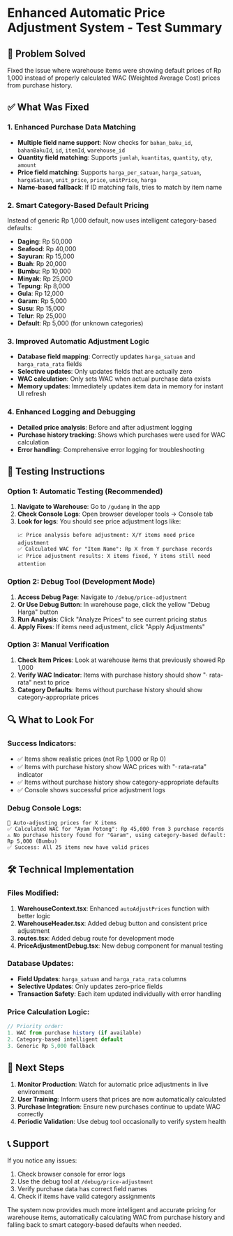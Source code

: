 # Enhanced Automatic Price Adjustment System - Test Summary

## 🎯 Problem Solved
Fixed the issue where warehouse items were showing default prices of Rp 1,000 instead of properly calculated WAC (Weighted Average Cost) prices from purchase history.

## ✅ What Was Fixed

### 1. Enhanced Purchase Data Matching
- **Multiple field name support**: Now checks for `bahan_baku_id`, `bahanBakuId`, `id`, `itemId`, `warehouse_id`
- **Quantity field matching**: Supports `jumlah`, `kuantitas`, `quantity`, `qty`, `amount`
- **Price field matching**: Supports `harga_per_satuan`, `harga_satuan`, `hargaSatuan`, `unit_price`, `price`, `unitPrice`, `harga`
- **Name-based fallback**: If ID matching fails, tries to match by item name

### 2. Smart Category-Based Default Pricing
Instead of generic Rp 1,000 default, now uses intelligent category-based defaults:
- **Daging**: Rp 50,000
- **Seafood**: Rp 40,000
- **Sayuran**: Rp 15,000
- **Buah**: Rp 20,000
- **Bumbu**: Rp 10,000
- **Minyak**: Rp 25,000
- **Tepung**: Rp 8,000
- **Gula**: Rp 12,000
- **Garam**: Rp 5,000
- **Susu**: Rp 15,000
- **Telur**: Rp 25,000
- **Default**: Rp 5,000 (for unknown categories)

### 3. Improved Automatic Adjustment Logic
- **Database field mapping**: Correctly updates `harga_satuan` and `harga_rata_rata` fields
- **Selective updates**: Only updates fields that are actually zero
- **WAC calculation**: Only sets WAC when actual purchase data exists
- **Memory updates**: Immediately updates item data in memory for instant UI refresh

### 4. Enhanced Logging and Debugging
- **Detailed price analysis**: Before and after adjustment logging
- **Purchase history tracking**: Shows which purchases were used for WAC calculation
- **Error handling**: Comprehensive error logging for troubleshooting

## 🧪 Testing Instructions

### Option 1: Automatic Testing (Recommended)
1. **Navigate to Warehouse**: Go to `/gudang` in the app
2. **Check Console Logs**: Open browser developer tools → Console tab
3. **Look for logs**: You should see price adjustment logs like:
   ```
   📈 Price analysis before adjustment: X/Y items need price adjustment
   ✅ Calculated WAC for "Item Name": Rp X from Y purchase records
   📈 Price adjustment results: X items fixed, Y items still need attention
   ```

### Option 2: Debug Tool (Development Mode)
1. **Access Debug Page**: Navigate to `/debug/price-adjustment`
2. **Or Use Debug Button**: In warehouse page, click the yellow "Debug Harga" button
3. **Run Analysis**: Click "Analyze Prices" to see current pricing status
4. **Apply Fixes**: If items need adjustment, click "Apply Adjustments"

### Option 3: Manual Verification
1. **Check Item Prices**: Look at warehouse items that previously showed Rp 1,000
2. **Verify WAC Indicator**: Items with purchase history should show "· rata-rata" next to price
3. **Category Defaults**: Items without purchase history should show category-appropriate prices

## 🔍 What to Look For

### Success Indicators:
- ✅ Items show realistic prices (not Rp 1,000 or Rp 0)
- ✅ Items with purchase history show WAC prices with "· rata-rata" indicator
- ✅ Items without purchase history show category-appropriate defaults
- ✅ Console shows successful price adjustment logs

### Debug Console Logs:
```
🔄 Auto-adjusting prices for X items
✅ Calculated WAC for "Ayam Potong": Rp 45,000 from 3 purchase records
⚠️ No purchase history found for "Garam", using category-based default: Rp 5,000 (Bumbu)
✅ Success: All 25 items now have valid prices
```

## 🛠️ Technical Implementation

### Files Modified:
1. **WarehouseContext.tsx**: Enhanced `autoAdjustPrices` function with better logic
2. **WarehouseHeader.tsx**: Added debug button and consistent price adjustment
3. **routes.tsx**: Added debug route for development mode
4. **PriceAdjustmentDebug.tsx**: New debug component for manual testing

### Database Updates:
- **Field Updates**: `harga_satuan` and `harga_rata_rata` columns
- **Selective Updates**: Only updates zero-price fields
- **Transaction Safety**: Each item updated individually with error handling

### Price Calculation Logic:
```typescript
// Priority order:
1. WAC from purchase history (if available)
2. Category-based intelligent default
3. Generic Rp 5,000 fallback
```

## 🚀 Next Steps

1. **Monitor Production**: Watch for automatic price adjustments in live environment
2. **User Training**: Inform users that prices are now automatically calculated
3. **Purchase Integration**: Ensure new purchases continue to update WAC correctly
4. **Periodic Validation**: Use debug tool occasionally to verify system health

## 📞 Support

If you notice any issues:
1. Check browser console for error logs
2. Use the debug tool at `/debug/price-adjustment`
3. Verify purchase data has correct field names
4. Check if items have valid category assignments

The system now provides much more intelligent and accurate pricing for warehouse items, automatically calculating WAC from purchase history and falling back to smart category-based defaults when needed.